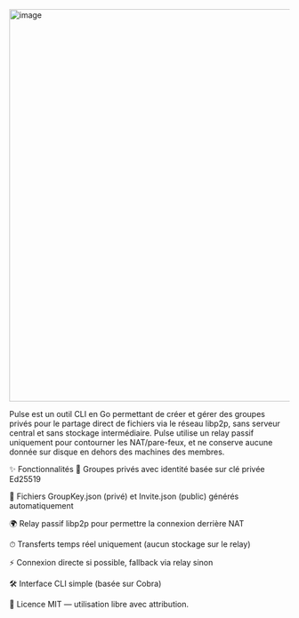 <img width="954" height="706" alt="image" src="https://github.com/user-attachments/assets/3d9f4b73-a795-4b2a-a3ff-092eb30eb084" />

Pulse est un outil CLI en Go permettant de créer et gérer des groupes privés pour le partage direct de fichiers via le réseau libp2p, sans serveur central et sans stockage intermédiaire. Pulse utilise un relay passif uniquement pour contourner les NAT/pare-feux, et ne conserve aucune donnée sur disque en dehors des machines des membres.

✨ Fonctionnalités
🔐 Groupes privés avec identité basée sur clé privée Ed25519

📄 Fichiers GroupKey.json (privé) et Invite.json (public) générés automatiquement

🌍 Relay passif libp2p pour permettre la connexion derrière NAT

⏱ Transferts temps réel uniquement (aucun stockage sur le relay)

⚡ Connexion directe si possible, fallback via relay sinon

🛠 Interface CLI simple (basée sur Cobra)


📜 Licence
MIT — utilisation libre avec attribution.

